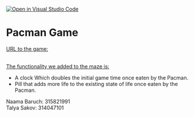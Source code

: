 [![Open in Visual Studio Code](https://classroom.github.com/assets/open-in-vscode-c66648af7eb3fe8bc4f294546bfd86ef473780cde1dea487d3c4ff354943c9ae.svg)](https://classroom.github.com/online_ide?assignment_repo_id=7802571&assignment_repo_type=AssignmentRepo)
# Pacman Game


<ins>URL to the game: </ins><br/><br/>

<ins>The functionality we added to the maze is:</ins>
- A clock Which doubles the initial game time once eaten by the Pacman.
- Pill that adds more life to the existing state of life once eaten by the Pacman.

Naama Baruch: 315821991  <br/>
Talya Sakov: 314047101


 
 
